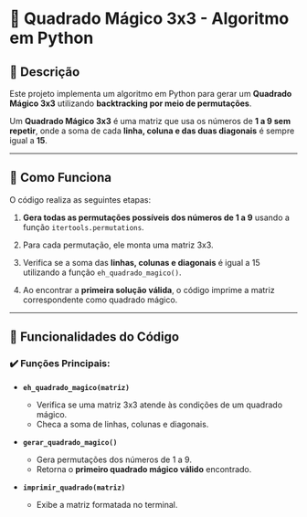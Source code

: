 # 🔢 Quadrado Mágico 3x3 - Algoritmo em Python

## 📜 Descrição

Este projeto implementa um algoritmo em Python para gerar um **Quadrado Mágico 3x3** utilizando **backtracking por meio de permutações**.

Um **Quadrado Mágico 3x3** é uma matriz que usa os números de **1 a 9 sem repetir**, onde a soma de cada **linha, coluna e das duas diagonais** é sempre igual a **15**.

---

## 🚀 Como Funciona

O código realiza as seguintes etapas:

1. **Gera todas as permutações possíveis dos números de 1 a 9** usando a função `itertools.permutations`.
   
2. Para cada permutação, ele monta uma matriz 3x3.

3. Verifica se a soma das **linhas, colunas e diagonais** é igual a 15 utilizando a função `eh_quadrado_magico()`.

4. Ao encontrar a **primeira solução válida**, o código imprime a matriz correspondente como quadrado mágico.

---

## 🔧 Funcionalidades do Código

### ✔️ Funções Principais:

- **`eh_quadrado_magico(matriz)`**
  - Verifica se uma matriz 3x3 atende às condições de um quadrado mágico.
  - Checa a soma de linhas, colunas e diagonais.

- **`gerar_quadrado_magico()`**
  - Gera permutações dos números de 1 a 9.
  - Retorna o **primeiro quadrado mágico válido** encontrado.

- **`imprimir_quadrado(matriz)`**
  - Exibe a matriz formatada no terminal.
